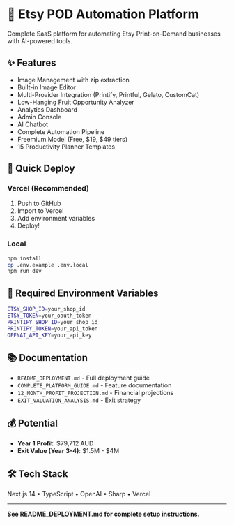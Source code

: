 # 🎨 Etsy POD Automation Platform

Complete SaaS platform for automating Etsy Print-on-Demand businesses with AI-powered tools.


## ✨ Features

- Image Management with zip extraction
- Built-in Image Editor
- Multi-Provider Integration (Printify, Printful, Gelato, CustomCat)
- Low-Hanging Fruit Opportunity Analyzer
- Analytics Dashboard
- Admin Console
- AI Chatbot
- Complete Automation Pipeline
- Freemium Model (Free, $19, $49 tiers)
- 15 Productivity Planner Templates

## 🚀 Quick Deploy

### Vercel (Recommended)
1. Push to GitHub
2. Import to Vercel
3. Add environment variables
4. Deploy!

### Local
```bash
npm install
cp .env.example .env.local
npm run dev
```

## 🔑 Required Environment Variables

```bash
ETSY_SHOP_ID=your_shop_id
ETSY_TOKEN=your_oauth_token
PRINTIFY_SHOP_ID=your_shop_id
PRINTIFY_TOKEN=your_api_token
OPENAI_API_KEY=your_api_key
```

## 📚 Documentation

- `README_DEPLOYMENT.md` - Full deployment guide
- `COMPLETE_PLATFORM_GUIDE.md` - Feature documentation
- `12_MONTH_PROFIT_PROJECTION.md` - Financial projections
- `EXIT_VALUATION_ANALYSIS.md` - Exit strategy

## 💰 Potential

- **Year 1 Profit**: $79,712 AUD
- **Exit Value (Year 3-4)**: $1.5M - $4M

## 🛠️ Tech Stack

Next.js 14 • TypeScript • OpenAI • Sharp • Vercel

---

**See README_DEPLOYMENT.md for complete setup instructions.**



